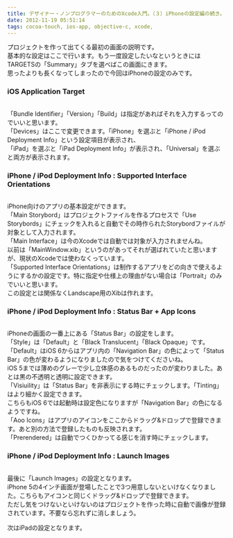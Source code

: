 ```yaml
---
title: デザイナー・ノンプログラマーのためのXcode入門。（３）iPhoneの設定編の続き。
date: 2012-11-19 05:51:14
tags: cocoa-touch, ios-app, objective-c, xcode,
---
```


プロジェクトを作って出てくる最初の画面の説明です。<br>
基本的な設定はここで行います。もう一度設定したいなというときにはTARGETSの「Summary」タブを選べばこの画面にきます。<br>
思ったよりも長くなってしまったので今回はiPhoneの設定のみです。

<h3>iOS Application Target</h3>

<img src="http://farm9.staticflickr.com/8482/8191165170_1d7d049587.jpg" alt="" />

「Bundle Identifier」「Version」「Build」は指定があればそれを入力するってのでいいと思います。<br>
「Devices」はここで変更できます。「iPhone」を選ぶと「iPhone / iPod Deployment Info」という設定項目が表示され、<br>
「iPad」を選ぶと「iPad Deployment Info」が表示され、「Universal」を選ぶと両方が表示されます。

<h3>iPhone / iPod Deployment Info : Supported Interface Orientations</h3>

<img src="http://farm9.staticflickr.com/8210/8191165082_be059727bf.jpg" alt="" />

iPhone向けのアプリの基本設定ができます。<br>
「Main Storybord」はプロジェクトファイルを作るプロセスで「Use Storybords」にチェックを入れると自動でその時作られたStorybordファイルが対象として入力されます。<br>
「Main Interface」は今のXcodeでは自動では対象が入力されませんね。<br>
以前は「MainWindow.xib」というのがあってそれが選ばれていたと思いますが、現状のXcodeでは使わなくっています。<br>
「Supported Interface Orientations」は制作するアプリをどの向きで使えるようにするかの設定です。特に指定や仕様上の理由がない場合は「Portrait」のみでいいと思います。<br>
この設定とは関係なくLandscape用のXibは作れます。

<h3>iPhone / iPod Deployment Info : Status Bar + App Icons</h3>

<img src="http://farm9.staticflickr.com/8342/8190081165_1159e14384.jpg" alt="" />

iPhoneの画面の一番上にある「Status Bar」の設定をします。<br>
「Style」は「Default」と「Black Translucent」「Black Opaque」です。<br>
「Default」はiOS 6からはアプリ内の「Navigation Bar」の色によって「Status Bar」の色が変わるようになりましたので気をつけてくださいね。<br>
iOS 5までは薄めのグレーで少し立体感のあるものだったのが変わりました。あとは黒の不透明と透明に設定できます。<br>
「Visiuility」は「Status Bar」を非表示にする時にチェックします。「Tinting」はより細かく設定できます。<br>
こちらもiOS 6では起動時は設定色になりますが「Navigation Bar」の色になるようですね。<br>
「Aoo Icons」はアプリのアイコンをここからドラッグ&ドロップで登録できます。あと別の方法で登録したものも反映されます。<br>
「Prerendered」は自動でつくひかってる感じを消す時にチェックします。

<h3>iPhone / iPod Deployment Info : Launch Images</h3>

<img src="http://farm9.staticflickr.com/8066/8190081089_4d4bac9b2b.jpg" alt="" />

最後に「Launch Images」の設定となります。<br>
iPhone 5の4インチ画面が登場したことで3つ用意しないといけなくなりました。こちらもアイコンと同じくドラッグ&ドロップで登録できます。<br>
ただし気をつけないといけないのはプロジェクトを作った時に自動で画像が登録されています。不要なら忘れずに消しましょう。

次はiPadの設定となります。
